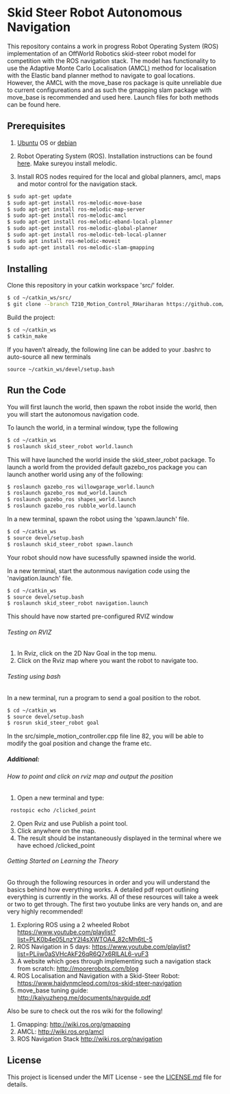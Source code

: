 # Skid Steer Robot Autonomous Navigation 
This repository contains a  work in progress Robot Operating System (ROS) implementation of an OffWorld Robotics skid-steer robot model for competition with the ROS navigation stack.
The model has functionality to use the Adaptive Monte Carlo Localisation (AMCL) method for localisation with the Elastic band planner method to navigate to goal locations. However, the AMCL with the move_base ros package is quite unreliable due to current configureations and as such the gmapping slam package with move_base is recommended and used here. Launch files for both methods can be found here.

## Prerequisites

1. [Ubuntu](https://www.ubuntu.com/) OS or [debian](https://www.debian.org/distrib/)

2. Robot Operating System (ROS). Installation instructions can be found [here](http://wiki.ros.org/ROS/Installation). Make sureyou install melodic.

3. Install ROS nodes required for the local and global planners, amcl, maps and motor control for the navigation stack.

```sh
$ sudo apt-get update
$ sudo apt-get install ros-melodic-move-base
$ sudo apt-get install ros-melodic-map-server
$ sudo apt-get install ros-melodic-amcl
$ sudo apt-get install ros-melodic-eband-local-planner
$ sudo apt-get install ros-melodic-global-planner
$ sudo apt-get install ros-melodic-teb-local-planner 
$ sudo apt install ros-melodic-moveit
$ sudo apt-get install ros-melodic-slam-gmapping
```

## Installing

Clone this repository in your catkin workspace 'src/' folder.

```sh
$ cd ~/catkin_ws/src/
$ git clone --branch T210_Motion_Control_RHariharan https://github.com/Offworld-Robotics/bandicoot_software.git
```

Build the project:
```sh
$ cd ~/catkin_ws
$ catkin_make
```

If you haven’t already, the following line can be added to your .bashrc to auto-source all new terminals
```
source ~/catkin_ws/devel/setup.bash
```

## Run the Code
You will first launch the world, then spawn the robot inside the world, then you will start the autonomous navigation code.

To launch the world, in a terminal window, type the following
```sh
$ cd ~/catkin_ws
$ roslaunch skid_steer_robot world.launch
```
This will have launched the world inside the skid_steer_robot package.
To launch a world from the provided default gazebo_ros package you can launch another world using any of the following:
```sh
$ roslaunch gazebo_ros willowgarage_world.launch
$ roslaunch gazebo_ros mud_world.launch
$ roslaunch gazebo_ros shapes_world.launch
$ roslaunch gazebo_ros rubble_world.launch
```

In a new terminal, spawn the robot using the 'spawn.launch' file.
```sh
$ cd ~/catkin_ws
$ source devel/setup.bash
$ roslaunch skid_steer_robot spawn.launch
```
Your robot should now have sucessfully spawned inside the world.

In a new terminal, start the autonmous navigation code using the 'navigation.launch' file.
```sh
$ cd ~/catkin_ws
$ source devel/setup.bash
$ roslaunch skid_steer_robot navigation.launch
```
This should have now started pre-configured RVIZ window

###### Testing on RVIZ

1. In Rviz, click on the 2D Nav Goal in the top menu. 
2. Click on the Rviz map where you want the robot to navigate too. 

###### Testing using bash
In a new terminal, run a program to send a goal position to the robot.
```sh
$ cd ~/catkin_ws
$ source devel/setup.bash
$ rosrun skid_steer_robot goal
```
In the src/simple_motion_controller.cpp file line 82, you will be able to modify the goal position and change the frame etc.

##### Additional: 
###### How to point and click on rviz map and output the position
1. Open a new terminal and type:
```sh
 rostopic echo /clicked_point
```
2. Open Rviz and use Publish a point tool.
3. Click anywhere on the map.
4. The result should be instantaneously displayed in the terminal where we have echoed /clicked_point

###### Getting Started on Learning the Theory
Go through the following resources in order and you will understand the basics behind how everything works. A detailed pdf report outlining everything is currently in the works. All of these resources will take a week or two to get through. The first two youtube links are very hands on, and are very highly recommended!

1. Exploring ROS using a 2 wheeled Robot https://www.youtube.com/playlist?list=PLK0b4e05LnzY2I4sXWTOA4_82cMh6tL-5
2. ROS Navigation in 5 days: https://www.youtube.com/playlist?list=PLiiw0aSVHcAkF26qR6Q7x6RlLAL6-vuF3 
3. A website which goes through implementing such a navigation stack from scratch: http://moorerobots.com/blog
4. ROS Localisation and Navigation with a Skid-Steer Robot: https://www.haidynmcleod.com/ros-skid-steer-navigation
5. move_base tuning guide: http://kaiyuzheng.me/documents/navguide.pdf

Also be sure to check out the ros wiki for the following!
1. Gmapping: http://wiki.ros.org/gmapping
2. AMCL: http://wiki.ros.org/amcl
3. ROS Navigation Stack http://wiki.ros.org/navigation


## License

This project is licensed under the MIT License - see the [LICENSE.md](LICENSE.md) file for details.